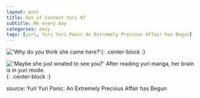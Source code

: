 ```yaml
---
layout: post
title: Out of Context Yuri 97
subtitle: Me every day
categories: oocy
tags: [yuri, Yuri Yuri Panic An Extremely Precious Affair has Begun]
---
```



!['Why do you think she came here?'](https://imgur.com/NYSyRaO.png){: .center-block :}

!['Maybe she just wnated to see you?' After reading yuri manga, her brain is in yuri mode.](https://imgur.com/slsCDKO.png){: .center-block :}

source: Yuri Yuri Panic: An Extremely Precious Affair has Begun